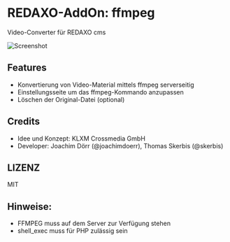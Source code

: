 # REDAXO-AddOn: ffmpeg

Video-Converter für REDAXO cms 

![Screenshot](https://github.com/skerbis/ffmpeg/blob/assets/shot.png?raw=true)

## Features
- Konvertierung von Video-Material mittels ffmpeg serverseitig
- Einstellungsseite um das ffmpeg-Kommando anzupassen 
- Löschen der Original-Datei (optional) 

## Credits 
- Idee und Konzept: KLXM Crossmedia GmbH 
- Developer: Joachim Dörr (@joachimdoerr), Thomas Skerbis (@skerbis)

## LIZENZ 
MIT 

## Hinweise: 
- FFMPEG muss auf dem Server zur Verfügung stehen 
- shell_exec muss für PHP zulässig sein 
